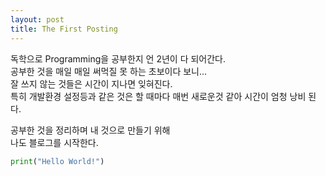 ```yaml
---
layout: post
title: The First Posting
---
```



독학으로 Programming을 공부한지 언 2년이 다 되어간다.  
공부한 것을 매일 매일 써먹질 못 하는 초보이다 보니...  
잘 쓰지 않는 것들은 시간이 지나면 잊혀진다.  
특히 개발환경 설정등과 같은 것은 할 때마다 매번 새로운것 같아 시간이 엄청 낭비 된다.
  
공부한 것을 정리하며 내 것으로 만들기 위해  
나도 블로그를 시작한다.
```python
print("Hello World!")
```